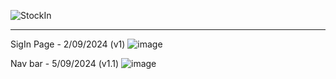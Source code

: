 ![StockIn](https://github.com/user-attachments/assets/c7b5e790-8599-41cc-91e2-94eff8d64cb4)



---

SigIn Page - 2/09/2024 (v1)
![image](https://github.com/user-attachments/assets/e9732f3f-c023-4a76-9b97-ff04af30ea63)

Nav bar - 5/09/2024 (v1.1)
![image](https://github.com/user-attachments/assets/057ff832-6258-495c-a38f-2b41977a4714)

